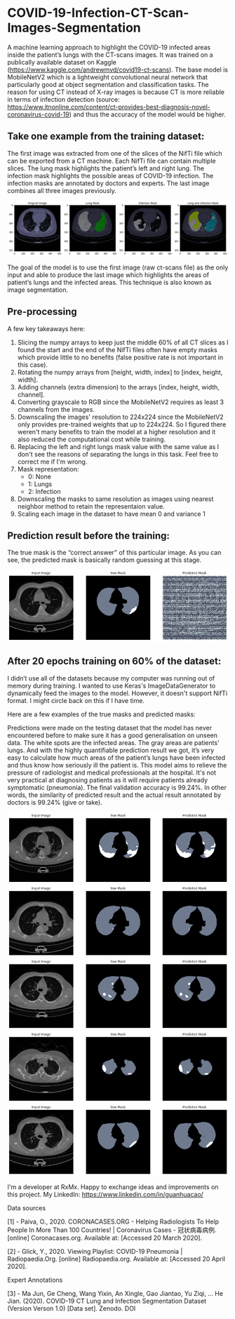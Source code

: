 # COVID-19-Infection-CT-Scan-Images-Segmentation

A machine learning approach to highlight the COVID-19 infected areas inside the patient’s lungs with the CT-scans images. It was trained on a publically available dataset on Kaggle (https://www.kaggle.com/andrewmvd/covid19-ct-scans). The base model is MobileNetV2 which is a lightweight convolutional neural network that particularly good at object segmentation and classification tasks. The reason for using CT instead of X-ray images is because CT is more reliable in terms of infection detection (source: https://www.itnonline.com/content/ct-provides-best-diagnosis-novel-coronavirus-covid-19) and thus the accuracy of the model would be higher.

## Take one example from the training dataset:

The first image was extracted from one of the slices of the NifTi file which can be exported from a CT machine. Each NifTi file can contain multiple slices. The lung mask highlights the patient’s left and right lung. The infection mask highlights the possible areas of COVID-19 infection. The infection masks are annotated by doctors and experts. The last image combines all three images previously.

![Alt text](README_images/img1.png?raw=true "img")

The goal of the model is to use the first image (raw ct-scans file) as the only input and able to produce the last image which highlights the areas of patient’s lungs and the infected areas. This technique is also known as image segmentation.

## Pre-processing

A few key takeaways here:

1. Slicing the numpy arrays to keep just the middle 60% of all CT slices as I found the start and the end of the NifTi files often have empty masks which provide little to no benefits (false positive rate is not important in this case).
2. Rotating the numpy arrays from [height, width, index] to [index, height, width].
3. Adding channels (extra dimension) to the arrays [index, height, width, channel].
4. Converting grayscale to RGB since the MobileNetV2 requires as least 3 channels from the images.
5. Downscaling the images' resolution to 224x224 since the MobileNetV2 only provides pre-trained weights that up to 224x224. So I figured there weren't many benefits to train the model at a higher resolution and it also reduced the computational cost while training.
6. Replacing the left and right lungs mask value with the same value as I don't see the reasons of separating the lungs in this task. Feel free to correct me if I'm wrong. 
7. Mask representation: 
   - 0: None
   - 1: Lungs
   - 2: Infection
8. Downscaling the masks to same resolution as images using nearest neighbor method to retain the representaion value.
9. Scaling each image in the dataset to have mean 0 and variance 1

## Prediction result before the training:
The true mask is the “correct answer” of this particular image. As you can see, the predicted mask is basically random guessing at this stage.

![Alt text](README_images/img2.png?raw=true "img")

## After 20 epochs training on 60% of the dataset:
I didn’t use all of the datasets because my computer was running out of memory during training. I wanted to use Keras's ImageDataGenerator to dynamically feed the images to the model. However, it doesn't support NifTi format. I might circle back on this if I have time.

Here are a few examples of the true masks and predicted masks:

Predictions were made on the testing dataset that the model has never encountered before to make sure it has a good generalisation on unseen data. The white spots are the infected areas. The gray areas are patients' lungs. And with the highly quantifiable prediction result we got, it’s very easy to calculate how much areas of the patient’s lungs have been infected and thus know how seriously ill the patient is. This model aims to relieve the pressure of radiologist and medical professionals at the hospital. It's not very practical at diagnosing patients as it will require patients already symptomatic (pneumonia). The final validation accuracy is 99.24%. In other words, the similarity of predicted result and the actual result annotated by doctors is 99.24% (give or take).

![Alt text](README_images/img3.png?raw=true "img")
![Alt text](README_images/img4.png?raw=true "img")
![Alt text](README_images/img5.png?raw=true "img")
![Alt text](README_images/img6.png?raw=true "img")
![Alt text](README_images/img7.png?raw=true "img")

I'm a developer at RxMx. Happy to exchange ideas and improvements on this project. My LinkedIn: https://www.linkedin.com/in/guanhuacao/

Data sources

[1] - Paiva, O., 2020. CORONACASES.ORG - Helping Radiologists To Help People In More Than 100 Countries! | Coronavirus Cases - 冠状病毒病例. [online] Coronacases.org. Available at: <link> [Accessed 20 March 2020].

[2] - Glick, Y., 2020. Viewing Playlist: COVID-19 Pneumonia | Radiopaedia.Org. [online] Radiopaedia.org. Available at: <link> [Accessed 20 April 2020].

Expert Annotations

[3] - Ma Jun, Ge Cheng, Wang Yixin, An Xingle, Gao Jiantao, Yu Ziqi, … He Jian. (2020). COVID-19 CT Lung and Infection Segmentation Dataset (Version Verson 1.0) [Data set]. Zenodo. DOI

